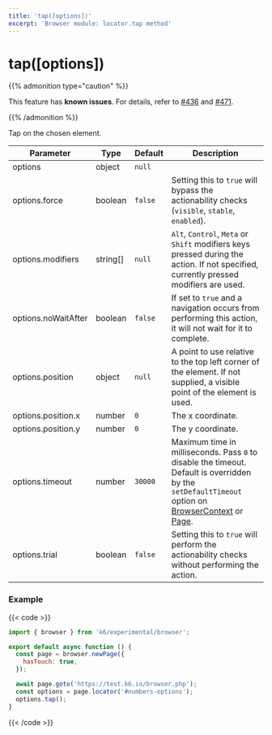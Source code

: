 ```yaml
---
title: 'tap([options])'
excerpt: 'Browser module: locator.tap method'
---
```


# tap([options])

{{% admonition type="caution" %}}

This feature has **known issues**. For details, refer to
[#436](https://github.com/grafana/xk6-browser/issues/436) and [#471](https://github.com/grafana/xk6-browser/issues/471).

 {{% /admonition %}}

Tap on the chosen element.

<TableWithNestedRows>

| Parameter           | Type     | Default | Description                                                                                                                                                                                                                                                   |
| ------------------- | -------- | ------- | ------------------------------------------------------------------------------------------------------------------------------------------------------------------------------------------------------------------------------------------------------------- |
| options             | object   | `null`  |                                                                                                                                                                                                                                                               |
| options.force       | boolean  | `false` | Setting this to `true` will bypass the actionability checks (`visible`, `stable`, `enabled`).                                                                                                                                                                 |
| options.modifiers   | string[] | `null`  | `Alt`, `Control`, `Meta` or `Shift` modifiers keys pressed during the action. If not specified, currently pressed modifiers are used.                                                                                                                         |
| options.noWaitAfter | boolean  | `false` | If set to `true` and a navigation occurs from performing this action, it will not wait for it to complete.                                                                                                                                                    |
| options.position    | object   | `null`  | A point to use relative to the top left corner of the element. If not supplied, a visible point of the element is used.                                                                                                                                       |
| options.position.x  | number   | `0`     | The x coordinate.                                                                                                                                                                                                                                             |
| options.position.y  | number   | `0`     | The y coordinate.                                                                                                                                                                                                                                             |
| options.timeout     | number   | `30000` | Maximum time in milliseconds. Pass `0` to disable the timeout. Default is overridden by the `setDefaultTimeout` option on [BrowserContext](https://grafana.com/docs/k6/<K6_VERSION>/javascript-api/k6-experimental/browser/browsercontext/) or [Page](https://grafana.com/docs/k6/<K6_VERSION>/javascript-api/k6-experimental/browser/page/). |
| options.trial       | boolean  | `false` | Setting this to `true` will perform the actionability checks without performing the action.                                                                                                                                                                   |

</TableWithNestedRows>

### Example

{{< code >}}

```javascript
import { browser } from 'k6/experimental/browser';

export default async function () {
  const page = browser.newPage({
    hasTouch: true,
  });

  await page.goto('https://test.k6.io/browser.php');
  const options = page.locator('#numbers-options');
  options.tap();
}
```

{{< /code >}}
